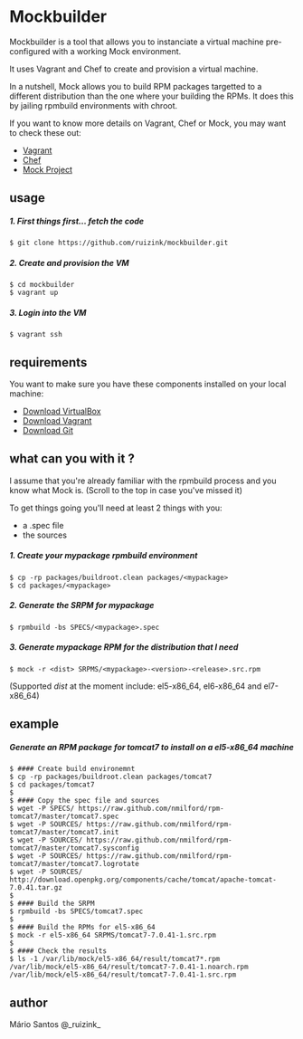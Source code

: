 # Mockbuilder

Mockbuilder is a tool that allows you to instanciate a virtual machine pre-configured with a working Mock environment.

It uses Vagrant and Chef to create and provision a virtual machine.

In a nutshell, Mock allows you to build RPM packages targetted to a different distribution than the one where your building the RPMs. It does this by jailing rpmbuild environments with chroot.

If you want to know more details on Vagrant, Chef or Mock, you may want to check these out:

- [Vagrant](https://docs.vagrantup.com/v2/getting-started/index.html)
- [Chef](http://www.getchef.com/chef/)
- [Mock Project](http://fedoraproject.org/wiki/Projects/Mock)

## usage

##### 1. First things first... fetch the code

```
$ git clone https://github.com/ruizink/mockbuilder.git
```

##### 2. Create and provision the VM

```
$ cd mockbuilder
$ vagrant up
```

##### 3. Login into the VM

```
$ vagrant ssh
```

## requirements

You want to make sure you have these components installed on your local machine:

- [Download VirtualBox](https://www.virtualbox.org/wiki/Downloads)
- [Download Vagrant](https://www.vagrantup.com/downloads.html)
- [Download Git](http://git-scm.com/downloads)

## what can you with it ?

I assume that you're already familiar with the rpmbuild process and you know what Mock is. (Scroll to the top in case you've missed it)

To get things going you'll need at least 2 things with you:

- a .spec file
- the sources

##### 1. Create your _mypackage_ rpmbuild environment

```
$ cp -rp packages/buildroot.clean packages/<mypackage>
$ cd packages/<mypackage>
```

##### 2. Generate the SRPM for _mypackage_

```
$ rpmbuild -bs SPECS/<mypackage>.spec
```

##### 3. Generate _mypackage_ RPM for the distribution that I need

```
$ mock -r <dist> SRPMS/<mypackage>-<version>-<release>.src.rpm
```

(Supported _dist_ at the moment include: el5-x86_64, el6-x86_64 and el7-x86_64)

## example

##### Generate an RPM package for tomcat7 to install on a el5-x86_64 machine

```
$ #### Create build environemnt
$ cp -rp packages/buildroot.clean packages/tomcat7
$ cd packages/tomcat7
$
$ #### Copy the spec file and sources
$ wget -P SPECS/ https://raw.github.com/nmilford/rpm-tomcat7/master/tomcat7.spec
$ wget -P SOURCES/ https://raw.github.com/nmilford/rpm-tomcat7/master/tomcat7.init
$ wget -P SOURCES/ https://raw.github.com/nmilford/rpm-tomcat7/master/tomcat7.sysconfig
$ wget -P SOURCES/ https://raw.github.com/nmilford/rpm-tomcat7/master/tomcat7.logrotate
$ wget -P SOURCES/ http://download.openpkg.org/components/cache/tomcat/apache-tomcat-7.0.41.tar.gz
$
$ #### Build the SRPM
$ rpmbuild -bs SPECS/tomcat7.spec
$
$ #### Build the RPMs for el5-x86_64
$ mock -r el5-x86_64 SRPMS/tomcat7-7.0.41-1.src.rpm
$
$ #### Check the results
$ ls -1 /var/lib/mock/el5-x86_64/result/tomcat7*.rpm
/var/lib/mock/el5-x86_64/result/tomcat7-7.0.41-1.noarch.rpm
/var/lib/mock/el5-x86_64/result/tomcat7-7.0.41-1.src.rpm

```

## author

Mário Santos
@\_ruizink\_
